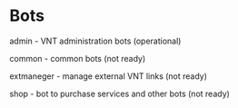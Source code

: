 # Bots

admin - VNT administration bots (operational)

common - common bots (not ready)

extmaneger - manage external VNT links (not ready)

shop - bot to purchase services and other bots (not ready)